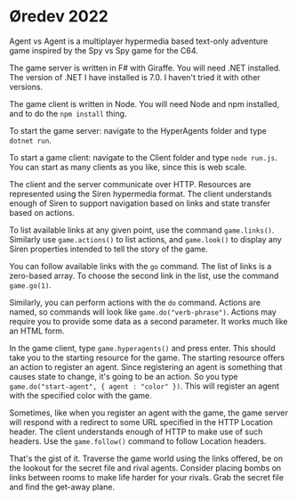 # Øredev 2022

Agent vs Agent is a multiplayer hypermedia based text-only adventure game inspired by the Spy vs Spy game for the C64. 

The game server is written in F# with Giraffe. You will need .NET installed. The version of .NET I have installed is 7.0. I haven't tried it with other versions.

The game client is written in Node. You will need Node and npm installed, and to do the `npm install` thing.

To start the game server: navigate to the HyperAgents folder and type `dotnet run`.

To start a game client: navigate to the Client folder and type `node run.js`. You can start as many clients as you like, since this is web scale. 

The client and the server communicate over HTTP. Resources are represented using the Siren hypermedia format. The client understands enough of Siren to support navigation based on links and state transfer based on actions. 

To list available links at any given point, use the command `game.links()`. Similarly use `game.actions()` to list actions, and `game.look()` to display any Siren properties intended to tell the story of the game. 

You can follow available links with the `go` command. The list of links is a zero-based array. To choose the second link in the list, use the command `game.go(1)`. 

Similarly, you can perform actions with the `do` command. Actions are named, so commands will look like `game.do("verb-phrase")`. Actions may require you to provide some data as a second parameter. It works much like an HTML form.

In the game client, type `game.hyperagents()` and press enter. This should take you to the starting resource for the game. The starting resource offers an action to register an agent. Since registering an agent is something that causes state to change, it's going to be an action. So you type `game.do("start-agent", { agent : "color" })`. This will register an agent with the specified color with the game. 

Sometimes, like when you register an agent with the game, the game server will respond with a redirect to some URL specified in the HTTP Location header. The client understands enough of HTTP to make use of such headers. Use the `game.follow()` command to follow Location headers. 

That's the gist of it. Traverse the game world using the links offered, be on the lookout for the secret file and rival agents. Consider placing bombs on links between rooms to make life harder for your rivals. Grab the secret file and find the get-away plane. 
